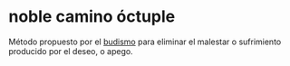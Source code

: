 # noble camino óctuple

Método propuesto por el [budismo](budismo.md) para eliminar el malestar o sufrimiento producido por el deseo, o apego.
